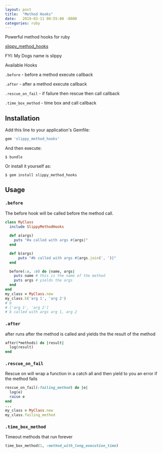 ```yaml
---
layout: post
title:  "Method Hooks"
date:   2019-03-11 00:55:00 -0800
categories: ruby
---
```


Powerful method hooks for ruby

[slippy_method_hooks](https://github.com/guckin/slippy_method_hooks)

FYI: My Dogs name is slippy

Available Hooks 

`.before` - before a method execute callback 

`.after` - after a method execute callback

`.rescue_on_fail` - if failure then rescue then call callback

`.time_box_method` - time box and call callback


## Installation

Add this line to your application's Gemfile:

```ruby
gem 'slippy_method_hooks'
```

And then execute:

    $ bundle

Or install it yourself as:

    $ gem install slippy_method_hooks

## Usage

###  `.before`
The before hook will be called before the method call.
```ruby
class MyClass
  include SlippyMethodHooks
  
  def a(args)
    puts "#a called with args #{args}"
  end

  def b(args)
      puts "#b called with args #{args.join(', ')}"
  end

  before(:a, :b) do |name, args|
    puts name # this is the name of the method
    puts args # yields the args 
  end
end
my_class = MyClass.new
my_class.b('arg 1', 'arg 2')
# b
# ['arg 1', 'arg 2']
# b called with args arg 1, arg 2
```
 

### `.after`
after runs after the method is called and yields the the result of
the method
```ruby
after(*methods) do |result|
  log(result)
end
```

### `.rescue_on_fail`

Rescue on will wrap a function in a catch all and then yield to you an error if the method fails
```ruby
rescue_on_fail(:failing_method) do |e|
  log(e)
  raise e
end
...
my_class = MyClass.new
my_class.failing_method
```

### `.time_box_method`

Timeout methods that run forever
```ruby
time_box_method(1, :method_with_long_execution_time)
```